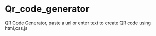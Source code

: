 # Qr_code_generator
QR Code Generator, paste a url or enter text to create QR code using html,css,js
